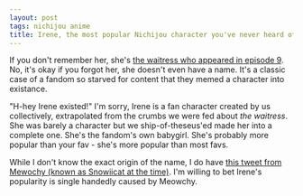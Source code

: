 ```yaml
---
layout: post
tags: nichijou anime
title: Irene, the most popular Nichijou character you've never heard of
---
```


If you don't remember her, she's [the waitress who appeared in episode 9](https://nichijou.fandom.com/wiki/Waitress). No, it's okay if you forgot her, she doesn't even have a name. It's a classic case of a fandom so starved for content that they memed a character into existance.

"H-hey Irene existed!" I'm sorry, Irene is a fan character created by us collectively, extrapolated from the crumbs we were fed about _the waitress_. She was barely a character but we ship-of-theseus'ed made her into a complete one. She's the fandom's own babygirl. She's probably more popular than your fav - she's more popular than most favs.

While I don't know the exact origin of the name, I do have [this tweet from Mewochy (known as Snowiicat at the time)](https://web.archive.org/web/20220429181044/https://twitter.com/snowii_cat/status/1388580375295893510). I'm willing to bet Irene's popularity is single handedly caused by Meowchy.
